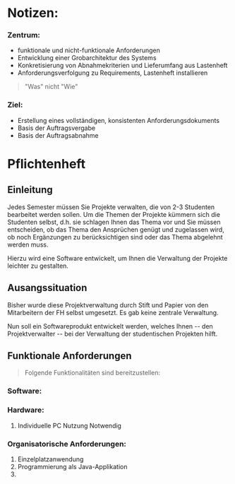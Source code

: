 # Notizen:

### Zentrum:
- funktionale und nicht-funktionale Anforderungen
- Entwicklung einer Grobarchitektur des Systems
- Konkretisierung von Abnahmekriterien und Lieferumfang aus Lastenheft
- Anforderungsverfolgung zu Requirements, Lastenheft installieren

> "Was" nicht "Wie"

### Ziel:
- Erstellung eines vollständigen, konsistenten Anforderungsdokuments
- Basis der Auftragsvergabe
- Basis der Auftragsabnahme


# Pflichtenheft
## Einleitung
Jedes Semester müssen Sie Projekte verwalten, die von 2-3 Studenten bearbeitet werden sollen. Um die Themen der Projekte kümmern sich die Studenten selbst, d.h. sie schlagen Ihnen das Thema vor und Sie müssen entscheiden, ob das Thema den Ansprüchen genügt und zugelassen wird, ob noch Ergänzungen zu berücksichtigen sind oder das Thema abgelehnt werden muss.

Hierzu wird eine Software entwickelt, um Ihnen die Verwaltung der Projekte leichter zu gestalten.

## Ausangssituation
Bisher wurde diese Projektverwaltung durch Stift und Papier von den Mitarbeitern der FH selbst umgesetzt. Es gab keine zentrale Verwaltung.

Nun soll ein Softwareprodukt entwickelt werden, welches Ihnen -- den Projektverwalter -- bei der Verwaltung der studentischen Projekten hilft.

## Funktionale Anforderungen

> Folgende Funktionalitäten sind bereitzustellen:

### Software: 


### Hardware:
1. Individuelle PC Nutzung Notwendig


### Organisatorische Anforderungen:
1. Einzelplatzanwendung
2. Programmierung als Java-Applikation
3. 